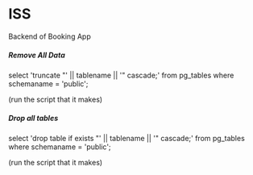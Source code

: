 # ISS
Backend of Booking App


##### Remove All Data

select 'truncate "' || tablename || '" cascade;' 
  from pg_tables
 where schemaname = 'public';


(run the script that it makes)


##### Drop all tables

select 'drop table if exists "' || tablename || '" cascade;' 
  from pg_tables
 where schemaname = 'public';

(run the script that it makes)
